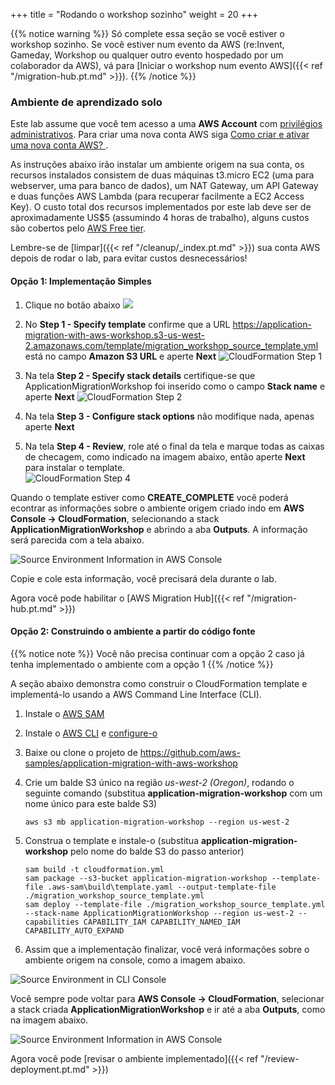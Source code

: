 +++
title = "Rodando o workshop sozinho"
weight = 20
+++

{{% notice warning %}}
Só complete essa seção se você estiver o workshop sozinho. Se você estiver num evento da AWS (re:Invent, Gameday, Workshop ou qualquer outro evento hospedado por um colaborador da AWS), vá para [Iniciar o workshop num evento AWS]({{< ref "/migration-hub.pt.md" >}}).
{{% /notice %}}


### Ambiente de aprendizado solo

Este lab assume que você tem acesso a uma **AWS Account** com <a href="https://docs.aws.amazon.com/IAM/latest/UserGuide/getting-started_create-admin-group.html" target="_blank">privilégios administrativos</a>. Para criar uma nova conta AWS siga <a href="https://aws.amazon.com/premiumsupport/knowledge-center/create-and-activate-aws-account/" target="_blank">Como criar e ativar uma nova conta AWS? </a>.

As instruções abaixo irão instalar um ambiente origem na sua conta, os recursos instalados consistem de duas máquinas t3.micro EC2 (uma para webserver, uma para banco de dados), um NAT Gateway, um API Gateway e duas funções AWS Lambda (para recuperar facilmente a EC2 Access Key). O custo total dos recursos implementados por este lab deve ser de aproximadamente US$5 (assumindo 4 horas de trabalho), alguns custos são cobertos pelo <a href="https://aws.amazon.com/free/" target="_blank">AWS Free tier</a>.

Lembre-se de [limpar]({{< ref "/cleanup/_index.pt.md" >}}) sua conta AWS depois de rodar o lab, para evitar custos desnecessários!

#### Opção 1: Implementação Simples

1. Clique no botão abaixo <a href="https://console.aws.amazon.com/cloudformation/home?region=us-west-2#/stacks/new?stackName=ApplicationMigrationWorkshop&templateURL=https://application-migration-with-aws-workshop.s3-us-west-2.amazonaws.com/template/migration_workshop_source_template.yml" target="_blank"><img src="https://application-migration-with-aws-workshop.s3-us-west-2.amazonaws.com/static/cloudformation-launch-stack.png"></a>


2. No **Step 1 - Specify template** confirme que a URL https://application-migration-with-aws-workshop.s3-us-west-2.amazonaws.com/template/migration_workshop_source_template.yml está no campo **Amazon S3 URL** e aperte **Next**
  ![CloudFormation Step 1](/intro/cloudformation-step1.en.png)

4. Na tela **Step 2 - Specify stack details**  certifique-se que ApplicationMigrationWorkshop foi inserido como o campo **Stack name** e aperte **Next**
   ![CloudFormation Step 2](/intro/cloudformation-step2.en.png)

5. Na tela **Step 3 - Configure stack options** não modifique nada, apenas aperte **Next**  

6. Na tela **Step 4 - Review**, role até o final da tela e marque todas as caixas de checagem, como indicado na imagem abaixo, então aperte **Next** para instalar o template.  
  ![CloudFormation Step 4](/intro/cloudformation-step4.en.png)

Quando o template estiver como **CREATE_COMPLETE** você poderá econtrar as informações sobre o ambiente origem criado indo em **AWS Console -> CloudFormation**, selecionando a stack  **ApplicationMigrationWorkshop** e abrindo a aba **Outputs**. A informação será parecida com a tela abaixo.

![Source Environment Information in AWS Console](/intro/self-service-env-awsconsole-info.en.png)

Copie e cole esta informação, você precisará dela durante o lab.

Agora você pode habilitar o [AWS Migration Hub]({{< ref "/migration-hub.pt.md" >}})  




#### Opção 2: Construindo o ambiente a partir do código fonte

{{% notice note %}}
Você não precisa continuar com a opção 2 caso já tenha implementado o ambiente com a opção 1
{{% /notice %}}

A seção abaixo demonstra como construir o CloudFormation template e implementá-lo usando a AWS Command Line Interface (CLI).

1. Instale o  <a href="https://docs.aws.amazon.com/serverless-application-model/latest/developerguide/serverless-sam-cli-install.html" target="_blank">AWS SAM</a>

2. Instale o <a href="https://docs.aws.amazon.com/cli/latest/userguide/cli-chap-install.html" target="_blank">AWS CLI</a> e <a href="https://docs.aws.amazon.com/cli/latest/userguide/cli-chap-configure.html" target="_blank">configure-o</a>

3. Baixe ou clone o projeto de <a href="https://github.com/aws-samples/application-migration-with-aws-workshop" target="_blank">https://github.com/aws-samples/application-migration-with-aws-workshop</a>


4. Crie um balde S3 único na região *us-west-2 (Oregon)*, rodando o seguinte comando (substitua **application-migration-workshop** com um nome único para este balde S3)

   ```
   aws s3 mb application-migration-workshop --region us-west-2
   ```  

5. Construa o template e instale-o (substitua **application-migration-workshop** pelo nome do balde S3 do passo anterior)  

   ```
   sam build -t cloudformation.yml  
   sam package --s3-bucket application-migration-workshop --template-file .aws-sam\build\template.yaml --output-template-file ./migration_workshop_source_template.yml  
   sam deploy --template-file ./migration_workshop_source_template.yml --stack-name ApplicationMigrationWorkshop --region us-west-2 --capabilities CAPABILITY_IAM CAPABILITY_NAMED_IAM CAPABILITY_AUTO_EXPAND  
   ```

6. Assim que a implementação finalizar, você verá informações sobre o ambiente origem na console, como a imagem abaixo.

![Source Environment in CLI Console](/intro/self-service-env-cli-info.en.png)

Você sempre pode voltar para **AWS Console -> CloudFormation**, selecionar a stack criada **ApplicationMigrationWorkshop** e ir até a aba **Outputs**, como na imagem abaixo.

![Source Environment Information in AWS Console](/intro/self-service-env-awsconsole-info.en.png)

Agora você pode [revisar o ambiente implementado]({{< ref "/review-deployment.pt.md" >}})  
